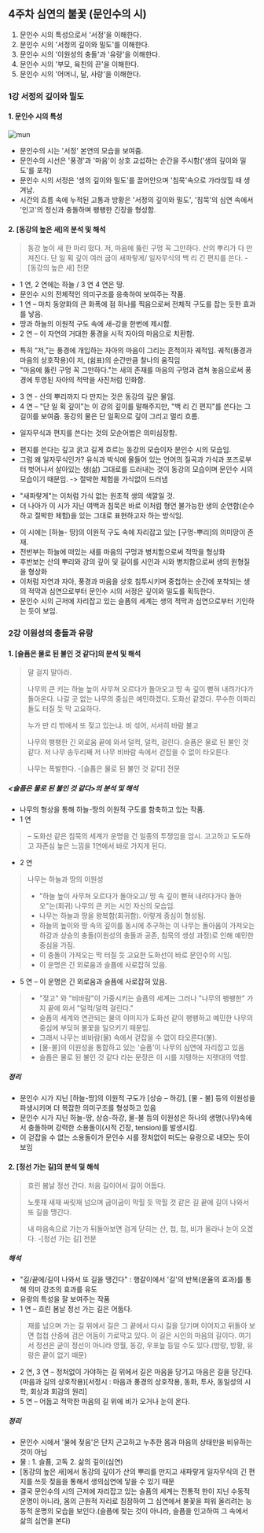 ## 4주차 심연의 불꽃 (문인수의 시)
1. 문인수 시의 특성으로서 '서정'을 이해한다.
2. 문인수 시의 '서정의 깊이와 밀도'를 이해한다.
3. 문인수 시의 '이원성의 충돌'과 '유랑'을 이해한다.
4. 문인수 시의 '부모, 육친의 끈'을 이해한다.
5. 문인수 시의 '어머니, 달, 사랑'을 이해한다.

### 1강 서정의 깊이와 밀도

#### 1. 문인수 시의 특성
![mun](https://blog.naver.com/PostView.nhn?blogId=sonbill&Redirect=View&logNo=222097606458&categoryNo=97&isAfterWrite=true&isMrblogPost=false&isHappyBeanLeverage=true&contentLength=2943#)
* 문인수의 시는 '서정' 본연의 모습을 보여줌.
* 문인수의 시선은 '풍경'과 '마음'이 상호 교섭하는 순간을 주시함('생의 깊이와 밀도'를 포착)
* 문인수 시의 서정은 '생의 깊이와 밀도'를 끌어안으며 '침묵'속으로 가라앉힐 때 생겨남.
* 시간의 흐름 속에 누적된 고통과 방황은 '서정의 깊이와 밀도', '침묵'의 심연 속에서 '인고'의 정신과 충돌하며 팽팽한 긴장을 형성함.

#### 2. [동강의 높은 새]의 분석 및 해석

> 동강 높이 새 한 마리 떴다.
> 저, 마음에 뚫린 구멍 꼭 그만하다.
> 산의 뿌리가 다 만져진다.
> 단 일 획 깊이 여러 굽이 새파랗게/ 일자무식의 백 리 긴 편지를 쓴다. -[동강의 높은 새] 전문
* 1 연, 2 연에는 하늘 / 3 연 4 연은 땅.
* 문인수 시의 전체적인 의미구조를 응축하여 보여주는 작품.
* 1 연 – 마치 동양화의 큰 화폭에 점 하나를 찍음으로써 전체적 구도를 잡는 듯한 효과를 낳음. 
* 땅과 하늘의 이원적 구도 속에 새-강을 한번에 제시함.
* 2 연 – 이 자연의 거대한 풍경을 시적 자아의 마음으로 치환함.
- 특히 “저,”는 풍경에 개입하는 자아의 마음이 그리는 흔적이자 궤적임. 궤적(풍경과 마음의 상호작용)이 저, (쉼표)의 순간만큼 찰나의 움직임
- "마음에 뚫린 구멍 꼭 그만하다."는 새의 존재를 마음의 구멍과 겹쳐 놓음으로써 풍경에 투영된 자아의 적막을 사진처럼 인화함.
* 3 연 - 산의 뿌리까지 다 만지는 것은 동강의 깊은 물임.
* 4 연 – "단 일 획 깊이"는 이 강의 깊이를 말해주지만, "백 리 긴 편지"를 쓴다는 그 길이를 보여줌. 동강의 물은 단 일획으로 깊이 그리고 멀리 흐름.
- 일자무식과 편지를 쓴다는 것의 모순어법은 의미심장함. 
* 편지를 쓴다는 깊고 굵고 길게 흐르는 동강의 모습이자 문인수 시의 모습임.
* 그럼 왜 일자무식인가? 유식과 박식에 물들어 있는 언어의 질곡과 가식과 포즈로부터 벗어나서 살아있는 생(삶) 그대로를 드러내는 것이 동강의 모습이며 문인수 시의 모습이기 때문임. -> 절박한 체험을 가식없이 드러냄
- "새파랗게"는 이처럼 가식 없는 원초적 생의 색깔일 것.
- 더 나아가 이 시가 지닌 여백과 침묵은 바로 이처럼 형언 불가능한 생의 순연함(순수하고 절박한 체험)을 있는 그대로 표현하고자 하는 방식임.

* 이 시에는 [하늘- 땅]의 이원적 구도 속에 자리잡고 있는 [구멍-뿌리]의 의미망이 존재.
* 전반부는 하늘에 떠있는 새를 마음의 구멍과 병치함으로써 적막을 형상화
* 후반보는 산의 뿌리와 강의 깊이 및 길이를 시인과 시와 병치함으로써 생의 원형질을 형상화
* 이처럼 자연과 자아, 풍경과 마음을 상호 침투시키며 중첩하는 순간에 포착되는 생의 적막과 심연으로부터 문인수 시의 서정은 깊이와 밀도를 획득한다.
* 문인수 시의 근저에 자리잡고 있는 슬픔의 세계는 생의 적막과 심연으로부터 기인하는 듯이 보임.

### 2강 이원성의 충돌과 유랑

#### 1. [슬픔은 물로 된 불인 것 같다]의 분석 및 해석
> 말 걸지 말아라.
>
> 나무의 큰 키는
> 하늘 높이 사무쳐 오르다가 돌아오고
> 땅 속 깊이 뻗혀 내려가다가 돌아온다.
> 나갈 곳 없는
> 나무의 중심은 예민하겠다.
> 도화선 같겠다.
> 무수한 이파리들도 터질 듯 막 고요하다.
>
> 누가 만 리 밖에서 또 젖고 있는냐.
> 비 섞어, 서서히 바람 불고
>
> 나무의 팽팽한
> 긴 외로움 끝에 와서 덜컥,
> 덜컥, 걸린다.
> 슬픔은 물로 된 불인 것 같다.
> 저 나무 송두리째
> 저 나무 비바람 속에서 걷잡을 수 없이 타오른다.
>
> 나무는 폭발한다. -[슬픔은 물로 된 불인 것 같다] 전문

##### <슬픔은 물로 된 불인 것 같다>의 분석 및 해석
* 나무의 형상을 통해 하늘-땅의 이원적 구도를 함축하고 있는 작품.
* 1 연 
> – 도화선 같은 침묵의 세계가 운명을 건 일종의 투쟁임을 암시. 고고하고 도도하고 자존심 높은 느낌을 1연에서 바로 가지게 된다.
* 2 연 
> 나무는 하늘과 땅의 이원성
> * "하늘 높이 사무쳐 오르다가 돌아오고/ 땅 속 깊이 뻗혀 내려다가다 돌아오"는(회귀) 나무의 큰 키는 시인 자신의 모습임.
> * 나무는 하늘과 땅을 왕복함(회귀함). 이렇게 중심이 형성됨.
> * 하늘의 높이와 땅 속의 깊이를 동시에 추구하는 이 나무는 돌아옴이 가져오는 하강과 상승의 충돌(이원성의 충돌과 공존, 침묵의 생성 과정)로 인해 예민한 중심을 가짐.
> * 이 충돌이 가져오는 막 터질 듯 고요한 도화선이 바로 문인수의 시임.
> * 이 운명은 긴 외로움과 슬픔에 사로잡혀 있음.
* 5 연 – 이 운명은 긴 외로움과 슬픔에 사로잡혀 있음.
> * "젖고" 와 "비바람"이 가중시키는 슬픔의 세계는 그러나 "나무의 팽팽한" 가지 끝에 와서 "덜컥/덜컥 걸린다."
> * 슬픔의 세계와 연관되는 물의 이미지가 도화선 같이 팽팽하고 예민한 나무의 중심에 부딪혀 불꽃을 일으키기 때문임.
> * 그래서 나무는 비바람(물) 속에서 걷잡을 수 없이 타오른다(불).
> * [물-불]의 이원성을 통합하고 있는 '슬픔'이 나무의 심연에 자리잡고 있음
> * 슬픔은 물로 된 불인 것 같다 라는 문장은 이 시를 지탱하는 지렛대의 역할.

##### 정리
* 문인수 시가 지닌 [하늘-땅]의 이원적 구도가 [상승 – 하강], [물 - 불] 등의 이원성을 파생시키며 더 복잡한 의미구조를 형성하고 있음
* 문인수 시가 지닌 하늘-땅, 상승-하강, 물-불 등의 이원성은 하나의 생명(나무)속에서 충돌하며 강력한 소용돌이(시적 긴장, tension)를 발생시킴.
* 이 걷잡을 수 없는 소용돌이가 문인수 시를 정처없이 떠도는 유랑으로 내모는 듯이 보임


#### 2. [정선 가는 길]의 분석 및 해석
> 흐린 봄날 정선 간다.
> 처음 길이어서 길이 어둡다.
>
> 노룻재 새재 싸릿재 넘으며
> 굽이굽이 막힐 듯 막힐 것 같은
> 길
> 끝에
> 길이 나와서 또 길을 땡긴다.
> 
> 내 마음속으로 가는가
> 뒤돌아보면 검게 닫히는 산, 첩, 첩,
> 비가 올라나 눈이 오겠다. -[정선 가는 길] 전문

##### 해석
* "길/끝에/길이 나와서 또 길을 땡긴다" : 행갈이에서 '길'의 반복(운율의 효과)를 통해 의미 강조의 효과를 유도
* 유랑의 특성을 잘 보여주는 작품
* 1 연 – 흐린 봄날 정선 가는 길은 어둡다.
> 재를 넘으며 가는 길 위에서 길은 그 끝에서 다시 길을 당기며 이어지고 뒤돌아 보면 첩첩 산중에 검은 어둠이 가로막고 있다. 이 길은 시인의 마음의 길이다. 여기서 정선은 굳이 정선이 아니라 영월, 동강, 우포늪 등일 수도 있다.(방랑, 방황, 유랑은 끝이 없기 때문)
* 2 연, 3 연 – 정처없이 가야하는 길 위에서 길은 마음을 당기고 마음은 길을 당긴다.(마음과 길의 상호작용)[서정시 : 마음과 풍경의 상호작용, 동화, 투사, 동일성의 시학, 회상과 회감의 원리]
* 5 연 – 어둡고 적막한 마음의 길 위에 비가 오거나 눈이 온다.

##### 정리
* 문인수 시에서 '물에 젖음'은 단지 곤고하고 누추한 몸과 마음의 상태만을 비유하는 것이 아님
* 물 : 1. 슬픔, 고독 2. 삶의 깊이(심연)
* [동강의 높은 새]에서 동강의 깊이가 산의 뿌리를 만지고 새파랗게 일자무식의 긴 편지를 쓰듯 젖음을 통해서 생의심연에 닿을 수 있기 때문
* 결국 문인수의 시의 근저에 자리잡고 있는 슬픔의 세계는 전통적 한이 지닌 수동적 운명이 아니라, 몸의 근원적 자리로 침잠하여 그 심연에서 불꽃을 피워 올리려는 능동적 운명의 모습을 보인다.(슬픔에 젖는 것이 아니라, 슬픔을 인고하여 그 속에서 삶의 심연을 본다)
